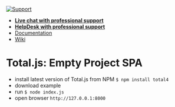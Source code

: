 [![Support](https://www.totaljs.com/img/button-support.png)](https://www.totaljs.com/support/)

- [__Live chat with professional support__](https://messenger.totaljs.com)
- [__HelpDesk with professional support__](https://helpdesk.totaljs.com)
- [Documentation](https://docs.totaljs.com)
- [Wiki](https://wiki.totaljs.com)

# Total.js: Empty Project SPA

- install latest version of Total.js from NPM `$ npm install total4`
- download example
- run `$ node index.js`
- open browser `http://127.0.0.1:8000`